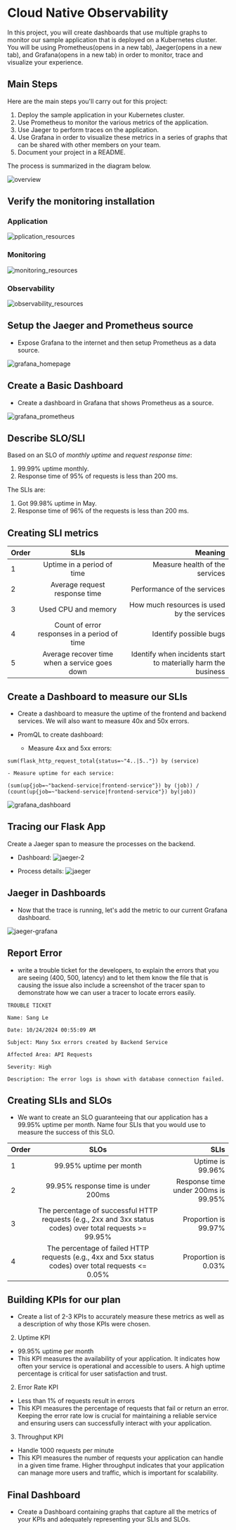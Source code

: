 # Cloud Native Observability

In this project, you will create dashboards that use multiple graphs to monitor our sample application that is deployed on a Kubernetes cluster. You will be using Prometheus(opens in a new tab), Jaeger(opens in a new tab), and Grafana(opens in a new tab) in order to monitor, trace and visualize your experience.

## Main Steps

Here are the main steps you'll carry out for this project:

1. Deploy the sample application in your Kubernetes cluster.
2. Use Prometheus to monitor the various metrics of the application.
3. Use Jaeger to perform traces on the application.
4. Use Grafana in order to visualize these metrics in a series of graphs that can be shared with other members on your team.
5. Document your project in a README.

The process is summarized in the diagram below.

![overview](./answer-img/project-overview.png)

## Verify the monitoring installation

### Application

![pplication_resources](./answer-img/application_resources.PNG)

### Monitoring

![monitoring_resources](./answer-img/monitoring_resources.PNG)

### Observability

![observability_resources](./answer-img/observability_resources.PNG)


## Setup the Jaeger and Prometheus source

- Expose Grafana to the internet and then setup Prometheus as a data source.

![grafana_homepage](./answer-img/grafana_home.PNG)

## Create a Basic Dashboard

- Create a dashboard in Grafana that shows Prometheus as a source.

![grafana_prometheus](./answer-img/grafana_dashboard.PNG)

## Describe SLO/SLI

Based on an SLO of *monthly uptime* and *request response time*:

1. 99.99% uptime monthly.
2. Response time of 95% of requests is less than 200 ms.

The SLIs are:

1. Got 99.98% uptime in May.
2. Response time of 96% of the requests is less than 200 ms.

## Creating SLI metrics

| Order | SLIs | Meaning |
|:-----------|:------------:|------------:|
| 1 | Uptime in a period of time | Measure health of the services |
| 2 | Average request response time | Performance of the services |
| 3 | Used CPU and memory | How much resources is used by the services |
| 4 | Count of error responses in a period of time | Identify possible bugs |
| 5 | Average recover time when a service goes down | Identify when incidents start to materially harm the business |

## Create a Dashboard to measure our SLIs

- Create a dashboard to measure the uptime of the frontend and backend services. We will also want to measure 40x and 50x errors. 

- PromQL to create dashboard:
    - Measure 4xx and 5xx errors:
```
sum(flask_http_request_total{status=~"4..|5.."}) by (service)
```
    - Measure uptime for each service:
```
(sum(up{job=~"backend-service|frontend-service"}) by (job)) / (count(up{job=~"backend-service|frontend-service"}) by(job))
```

![grafana_dashboard](./answer-img/grafana_dashboard_2.PNG)

## Tracing our Flask App

Create a Jaeger span to measure the processes on the backend.

- Dashboard:
![jaeger-2](./answer-img/jaeger-2.PNG)

- Process details:
![jaeger](./answer-img/jaeger.PNG)

## Jaeger in Dashboards

- Now that the trace is running, let's add the metric to our current Grafana dashboard.

![jaeger-grafana](./answer-img/jaeger-grafana.png)

## Report Error

- write a trouble ticket for the developers, to explain the errors that you are seeing (400, 500, latency) and to let them know the file that is causing the issue also include a screenshot of the tracer span to demonstrate how we can user a tracer to locate errors easily.

```
TROUBLE TICKET

Name: Sang Le

Date: 10/24/2024 00:55:09 AM

Subject: Many 5xx errors created by Backend Service

Affected Area: API Requests

Severity: High

Description: The error logs is shown with database connection failed.
```

## Creating SLIs and SLOs

- We want to create an SLO guaranteeing that our application has a 99.95% uptime per month. Name four SLIs that you would use to measure the success of this SLO.


| Order | SLOs | SLIs |
|:-----------|:------------:|------------:|
| 1 | 99.95% uptime per month | Uptime is 99.96% |
| 2 | 99.95% response time is under 200ms | Response time under 200ms is 99.95% |
| 3 | The percentage of successful HTTP requests (e.g., 2xx and 3xx status codes) over total requests >= 99.95% | Proportion is 99.97% |
| 4 | The percentage of failed HTTP requests (e.g., 4xx and 5xx status codes) over total requests <= 0.05%  | Proportion is 0.03% |

## Building KPIs for our plan

- Create a list of 2-3 KPIs to accurately measure these metrics as well as a description of why those KPIs were chosen.

2. Uptime KPI

- 99.95% uptime per month
- This KPI measures the availability of your application. It indicates how often your service is operational and accessible to users. A high uptime percentage is critical for user satisfaction and trust.

2. Error Rate KPI

- Less than 1% of requests result in errors
- This KPI measures the percentage of requests that fail or return an error. Keeping the error rate low is crucial for maintaining a reliable service and ensuring users can successfully interact with your application.

3. Throughput KPI

- Handle 1000 requests per minute
- This KPI measures the number of requests your application can handle in a given time frame. Higher throughput indicates that your application can manage more users and traffic, which is important for scalability.

## Final Dashboard

- Create a Dashboard containing graphs that capture all the metrics of your KPIs and adequately representing your SLIs and SLOs.



